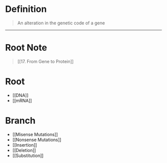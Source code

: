 # Definition
> An alteration in the genetic code of a gene
***
# Root Note
> [[17. From Gene to Protein]]
# Root
- [[DNA]]
- [[mRNA]]
# Branch
- [[Misense Mutations]]
- [[Nonsense Mutations]]
- [[Insertion]]
- [[Deletion]]
- [[Substitution]]
